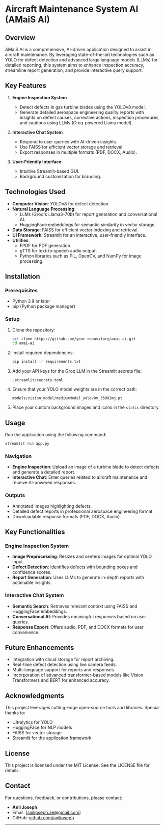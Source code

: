 
# **Aircraft Maintenance System AI (AMaiS AI)**

## **Overview**
AMaiS AI is a comprehensive, AI-driven application designed to assist in aircraft maintenance. By leveraging state-of-the-art technologies such as YOLO for defect detection and advanced large language models (LLMs) for detailed reporting, this system aims to enhance inspection accuracy, streamline report generation, and provide interactive query support.

## **Key Features**
1. **Engine Inspection System**  
   - Detect defects in gas turbine blades using the YOLOv8 model.
   - Generate detailed aerospace engineering quality reports with insights on defect causes, corrective actions, inspection procedures, and cautions using LLMs (Groq-powered Llama model).

2. **Interactive Chat System**  
   - Respond to user queries with AI-driven insights.
   - Use FAISS for efficient vector storage and retrieval.
   - Export responses in multiple formats (PDF, DOCX, Audio).

3. **User-Friendly Interface**  
   - Intuitive Streamlit-based GUI.
   - Background customization for branding.

## **Technologies Used**
- **Computer Vision**: YOLOv8 for defect detection.
- **Natural Language Processing**: 
  - LLMs (Groq's Llama3-70b) for report generation and conversational AI.
  - HuggingFace embeddings for semantic similarity in vector storage.
- **Data Storage**: FAISS for efficient vector indexing and retrieval.
- **UI Framework**: Streamlit for an interactive, user-friendly interface.
- **Utilities**: 
  - FPDF for PDF generation.
  - gTTS for text-to-speech audio output.
  - Python libraries such as PIL, OpenCV, and NumPy for image processing.

## **Installation**

### Prerequisites
- Python 3.8 or later
- pip (Python package manager)

### Setup
1. Clone the repository:
   ```bash
   git clone https://github.com/your-repository/amai-ai.git
   cd amai-ai
   ```

2. Install required dependencies:
   ```bash
   pip install -r requirements.txt
   ```

3. Add your API keys for the Groq LLM in the Streamlit secrets file:
   ```plaintext
   .streamlit/secrets.toml
   ```

4. Ensure that your YOLO model weights are in the correct path:
   ```plaintext
   models/vision_model/mediumModel_yolov8m_3590Img.pt
   ```

5. Place your custom background images and icons in the `static` directory.

## **Usage**
Run the application using the following command:
```bash
streamlit run app.py
```

### Navigation
- **Engine Inspection**: Upload an image of a turbine blade to detect defects and generate a detailed report.
- **Interactive Chat**: Enter queries related to aircraft maintenance and receive AI-powered responses.

### Outputs
- Annotated images highlighting defects.
- Detailed defect reports in professional aerospace engineering format.
- Downloadable response formats (PDF, DOCX, Audio).

## **Key Functionalities**

### Engine Inspection System
- **Image Preprocessing**: Resizes and centers images for optimal YOLO input.
- **Defect Detection**: Identifies defects with bounding boxes and confidence scores.
- **Report Generation**: Uses LLMs to generate in-depth reports with actionable insights.

### Interactive Chat System
- **Semantic Search**: Retrieves relevant context using FAISS and HuggingFace embeddings.
- **Conversational AI**: Provides meaningful responses based on user queries.
- **Response Export**: Offers audio, PDF, and DOCX formats for user convenience.

## **Future Enhancements**
- Integration with cloud storage for report archiving.
- Real-time defect detection using live camera feeds.
- Multi-language support for reports and responses.
- Incorporation of advanced transformer-based models like Vision Transformers and BERT for enhanced accuracy.

## **Acknowledgments**
This project leverages cutting-edge open-source tools and libraries. Special thanks to:
- Ultralytics for YOLO
- HuggingFace for NLP models
- FAISS for vector storage
- Streamlit for the application framework

## **License**
This project is licensed under the MIT License. See the LICENSE file for details.

## **Contact**
For questions, feedback, or contributions, please contact:
- **Anil Joseph**  
- Email: [aniljoseph.ae@gmail.com]  
- GitHub: [github.com/aniljoseph](https://github.com/aniljoseph-ae)  

---
